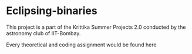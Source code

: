 # Eclipsing-binaries
This project is a part of the Krittika Summer Projects 2.0 conducted by the astronomy club of IIT-Bombay.

Every theoretical and coding assignment would be found here 
